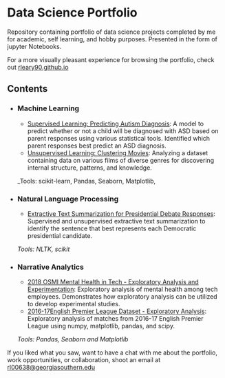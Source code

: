 # Data Science Portfolio
Repository containing portfolio of data science projects completed by me for academic, self learning, and hobby purposes. Presented in the form of jupyter Notebooks.

For a more visually pleasant experience for browsing the portfolio, check out [rleary90.github.io](https://rleary90.github.io/)

## Contents

- ### Machine Learning

	- [Supervised Learning: Predicting Autism Diagnosis](https://github.com/rleary90/sturdy-octo-happiness/blob/master/Supervised%20Learning/Capstone%20Supervised%20Learning%20Final.ipynb): A model to predict whether or not a child will be diagnosed with ASD based on parent responses using various statistical tools. Identified which parent responses best predict an ASD diagnosis.
	- [Unsupervised Learning: Clustering Movies](https://github.com/rleary90/sturdy-octo-happiness/blob/master/Unsupervised%20Learning/Capstone%20Unsupervised%20Learning.ipynb): Analyzing a dataset containing data on various films of diverse genres for discovering internal structure, patterns, and knowledge.

	_Tools: scikit-learn, Pandas, Seaborn, Matplotlib,  

- ### Natural Language Processing

	- [Extractive Text Summarization for Presidential Debate Responses](https://github.com/rleary90/sturdy-octo-happiness/blob/master/Extractive%20Text%20Summarization/Final%20Capstone.ipynb): Supervised and unsupervised extractive text summarization to identify the sentence that best represents each Democratic presidential candidate.

	_Tools: NLTK, scikit_

- ### Narrative Analytics

	- [2018 OSMI Mental Health in Tech - Exploratory Analysis and Experimentation](https://github.com/rleary90/sturdy-octo-happiness/blob/master/Narrative%20Analytics%20and%20Experimentation/Capstone%20Narrative%20Analytics%20and%20Experimentation.ipynb): Exploratory analysis of mental health among tech employees. Demonstrates how exploratory analysis can be utilized to develop experimental studies.
	- [2016-17English Premier League Dataset - Exploratory Analysis](https://github.com/rleary90/sturdy-octo-happiness/blob/master/Narrative%20Analytics/Capstone%20Narrative%20Analytics.ipynb): Exploratory analysis of matches from 2016-17 English Premier League using numpy, matplotlib, pandas, and scipy.
		
	_Tools: Pandas, Seaborn and Matplotlib_



If you liked what you saw, want to have a chat with me about the portfolio, work opportunities, or collaboration, shoot an email at rl00638@georgiasouthern.edu 
